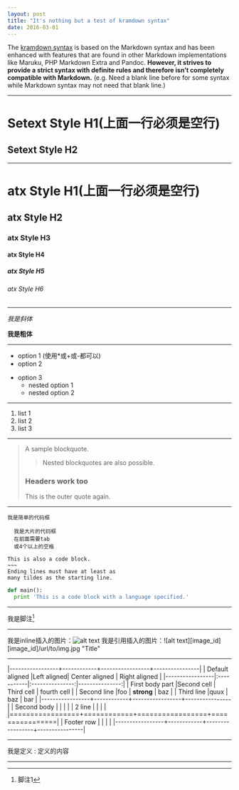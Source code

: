 ```yaml
---
layout: post
title: "It's nothing but a test of kramdown syntax"
date: 2016-03-01
---
```


The [kramdown syntax](http://kramdown.gettalong.org/syntax.html) is based on the Markdown syntax and has been enhanced with features that are found in other Markdown implementations like Maruku, PHP Markdown Extra and Pandoc. **However, it strives to provide a strict syntax with definite rules and therefore isn’t completely compatible with Markdown.** (e.g. Need a blank line before for some syntax while Markdown syntax may not need that blank line.)

---

Setext Style H1(上面一行必须是空行)
==========

Setext Style H2
--------

---

# atx Style H1(上面一行必须是空行)

## atx Style H2

### atx Style H3

#### atx Style H4

##### atx Style H5

###### atx Style H6

---

*我是斜体*

**我是粗体**

---

* option 1 (使用*或+或-都可以)
* option 2
- option 3
  - nested option 1
  + nested option 2

---

1. list 1
2. list 2
3. list 3

---

> A sample blockquote.
>
> >Nested blockquotes are
> >also possible.
>
> ### Headers work too
> This is the outer quote again.

---

`我是简单的代码框`

      我是大片的代码框
      在前面需要tab
      或4个以上的空格

~~~~~~
This is also a code block.
~~~
Ending lines must have at least as
many tildes as the starting line.
~~~~~~

~~~ python
def main():
  print 'This is a code block with a language specified.'
~~~

---

我是脚注[^1]

[^1]: 脚注1

---

我是inline插入的图片：![alt text](/path/img.jpg "Title")
我是引用插入的图片：![alt text][image_id]
[image_id]/url/to/img.jpg "Title"

---

|-----------------+------------+-----------------+----------------|
| Default aligned |Left aligned| Center aligned  | Right aligned  |
|-----------------|:-----------|:---------------:|---------------:|
| First body part |Second cell | Third cell      | fourth cell    |
| Second line     |foo         | **strong**      | baz            |
| Third line      |quux        | baz             | bar            |
|-----------------+------------+-----------------+----------------|
| Second body     |            |                 |                |
| 2 line          |            |                 |                |
|=================+============+=================+================|
| Footer row      |            |                 |                |
|-----------------+------------+-----------------+----------------|

---

我是定义
: 定义的内容

---
